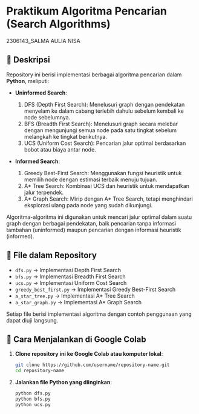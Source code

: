 # Praktikum Algoritma Pencarian (Search Algorithms)
2306143_SALMA AULIA NISA

## 🎉 Deskripsi
Repository ini berisi implementasi berbagai algoritma pencarian dalam **Python**, meliputi:

- **Uninformed Search**:
   1. DFS (Depth First Search): Menelusuri graph dengan pendekatan menyelam ke dalam cabang terlebih dahulu sebelum kembali ke node sebelumnya.
   2. BFS (Breadth First Search): Menelusuri graph secara melebar dengan mengunjungi semua node pada satu tingkat sebelum melangkah ke tingkat berikutnya.
   3. UCS (Uniform Cost Search): Pencarian jalur optimal berdasarkan bobot atau biaya antar node.
   
- **Informed Search**:
   1. Greedy Best-First Search: Menggunakan fungsi heuristik untuk memilih node dengan estimasi terbaik menuju tujuan.
   2. A* Tree Search: Kombinasi UCS dan heuristik untuk mendapatkan jalur terpendek.
   3. A* Graph Search: Mirip dengan A* Tree Search, tetapi menghindari eksplorasi ulang pada node yang sudah dikunjungi.

Algoritma-algoritma ini digunakan untuk mencari jalur optimal dalam suatu graph dengan berbagai pendekatan, baik pencarian tanpa informasi tambahan (uninformed) maupun pencarian dengan informasi heuristik (informed).

## 📁 File dalam Repository
- `dfs.py` → Implementasi Depth First Search
- `bfs.py` → Implementasi Breadth First Search
- `ucs.py` → Implementasi Uniform Cost Search
- `greedy_best_first.py` → Implementasi Greedy Best-First Search
- `a_star_tree.py` → Implementasi A* Tree Search
- `a_star_graph.py` → Implementasi A* Graph Search

Setiap file berisi implementasi algoritma dengan contoh penggunaan yang dapat diuji langsung.

## 🚀 Cara Menjalankan di Google Colab
1. **Clone repository ini ke Google Colab atau komputer lokal**:
   ```bash
   git clone https://github.com/username/repository-name.git
   cd repository-name
   ```
2. **Jalankan file Python yang diinginkan**:
   ```bash
   python dfs.py
   python bfs.py
   python ucs.py
   ```


